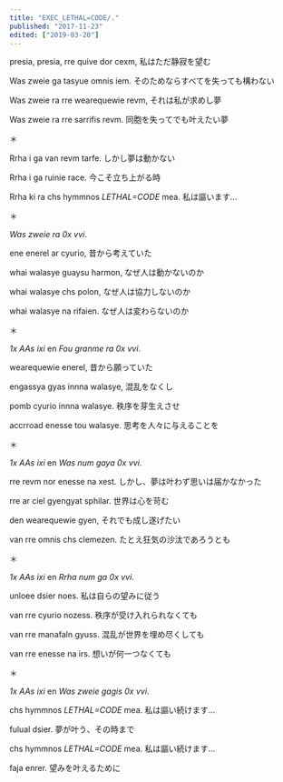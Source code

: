 ```yaml
---
title: "EXEC_LETHAL=CODE/."
published: "2017-11-23"
edited: ["2019-03-20"]
---
```


presia, presia, rre quive dor cexm,
私はただ静寂を望む

Was zweie ga tasyue omnis iem.
そのためならすべてを失っても構わない

Was zweie ra rre wearequewie revm,
それは私が求めし夢

Was zweie ra rre sarrifis revm.
同胞を失ってでも叶えたい夢

＊

Rrha i ga van revm tarfe.
しかし夢は動かない

Rrha i ga ruinie race.
今こそ立ち上がる時

Rrha ki ra chs hymmnos *LETHAL=CODE* mea.
私は謳います…

＊

*Was zweie ra 0x vvi*.

ene enerel ar cyurio,
昔から考えていた

whai walasye guaysu harmon,
なぜ人は動かないのか

whai walasye chs polon,
なぜ人は協力しないのか

whai walasye na rifaien.
なぜ人は変わらないのか

＊

*1x AAs ixi* en *Fou granme ra 0x vvi*.

wearequewie enerel,
昔から願っていた

engassya gyas innna walasye,
混乱をなくし

pomb cyurio innna walasye.
秩序を芽生えさせ

accrroad enesse tou walasye.
思考を人々に与えることを

＊

*1x AAs ixi* en *Was num gaya 0x vvi*.

rre revm nor enesse na xest.
しかし、夢は叶わず思いは届かなかった

rre ar ciel gyengyat sphilar.
世界は心を苛む

den wearequewie gyen,
それでも成し遂げたい

van rre omnis chs clemezen.
たとえ狂気の沙汰であろうとも

＊

*1x AAs ixi* en *Rrha num ga 0x vvi*.

unloee dsier noes.
私は自らの望みに従う

van rre cyurio nozess.
秩序が受け入れられなくても

van rre manafaln gyuss.
混乱が世界を埋め尽くしても

van rre enesse na irs.
想いが何一つなくても

＊

*1x AAs ixi* en *Was zweie gagis 0x vvi*.

chs hymmnos *LETHAL=CODE* mea.
私は謳い続けます…

fulual dsier.
夢が叶う、その時まで

chs hymmnos *LETHAL=CODE* mea.
私は謳い続けます…

faja enrer.
望みを叶えるために
